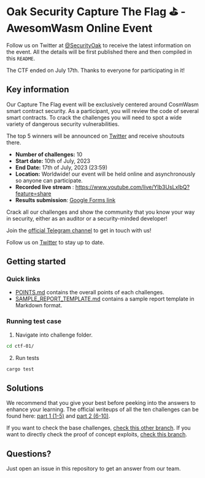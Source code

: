 # Oak Security Capture The Flag ⛳️ - AwesomWasm Online Event

Follow us on Twitter at [@SecurityOak](https://twitter.com/SecurityOak) to receive the latest information on the event. All the details will be first published there and then compiled in this `README`.

The CTF ended on July 17th. Thanks to everyone for participating in it!

## Key information

Our Capture The Flag event will be exclusively centered around CosmWasm smart contract security. As a participant, you will review the code of several smart contracts. To crack the challenges you will need to spot a wide variety of dangerous security vulnerabilities. 

The top 5 winners will be announced on [Twitter](https://twitter.com/securityoak) and receive shoutouts there.

- **Number of challenges:** 10
- **Start date:** 10th of July, 2023
- **End Date:** 17th of July, 2023 (23:59)
- **Location:** Worldwide! our event will be held online and asynchronously so anyone can participate.
- **Recorded live stream** : https://www.youtube.com/live/YIb3UsLxlbQ?feature=share
- **Results submission**: [Google Forms link](https://docs.google.com/forms/d/e/1FAIpQLSfc5Pr7sNCOIUP4aORM9JV4MTJi0Kl7QhPLHQSHX8Bgb9BUCw/viewform)

Crack all our challenges and show the community that you know your way in security, either as an auditor or a security-minded developer!

Join the [official Telegram channel](https://t.me/+8ilY7qeG4stlYzJi) to get in touch with us!

Follow us on [Twitter](https://twitter.com/SecurityOak) to stay up to date.

## Getting started

### Quick links

- [POINTS.md](POINTS.md) contains the overall points of each challenges.
- [SAMPLE_REPORT_TEMPLATE.md](SAMPLE_REPORT_TEMPLATE.md) contains a sample report template in Markdown format.

### Running test case

1. Navigate into challenge folder.

```bash
cd ctf-01/
```

2. Run tests

```bash
cargo test
```

## Solutions

We recommend that you give your best before peeking into the answers to enhance your learning. The official writeups of all the ten challenges can be found here: [part 1 (1-5)](https://medium.com/oak-security/capture-the-flag-%EF%B8%8Fwriteups-awesomwasm-2023-pt-1-a40c6e506b49) and [part 2 (6-10)](https://medium.com/oak-security/capture-the-flag-%EF%B8%8Fwriteups-awesomwasm-2023-pt-2-cb3e9b297c0).
 
If you want to check the base challenges, [check this other branch](../../tree/main). If you want to directly check the proof of concept exploits, [check this branch](../../tree/poc-exploit).

## Questions?

Just open an issue in this repository to get an answer from our team.
